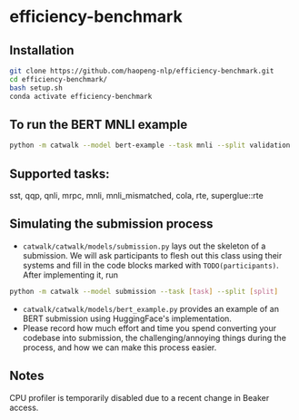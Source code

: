 # efficiency-benchmark


## Installation
``` bash
git clone https://github.com/haopeng-nlp/efficiency-benchmark.git
cd efficiency-benchmark/
bash setup.sh
conda activate efficiency-benchmark
```

## To run the BERT MNLI example
``` bash
python -m catwalk --model bert-example --task mnli --split validation
```

## Supported tasks:
sst, qqp, qnli, mrpc, mnli, mnli_mismatched, cola, rte, superglue::rte

## Simulating the submission process
- `catwalk/catwalk/models/submission.py` lays out the skeleton of a submission. We will ask participants to flesh out this class using their systems and fill in the code blocks marked with `TODO(participants)`. After implementing it, run
``` bash
python -m catwalk --model submission --task [task] --split [split]
```
- `catwalk/catwalk/models/bert_example.py` provides an example of an BERT submission using HuggingFace's implementation. 
- Please record how much effort and time you spend converting your codebase into submission, the challenging/annoying things during the process, and how we can make this process easier. 

## Notes
CPU profiler is temporarily disabled due to a recent change in Beaker access. 